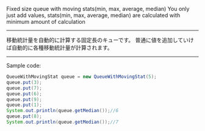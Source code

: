 Fixed size queue with moving stats(min, max, average, median)
You only just add values, stats(min, max, average, median) are calculated with minimum amount of calculation

----------------------------------------------------------------

移動統計量を自動的に計算する固定長のキューです。
普通に値を追加していけば自動的に各種移動統計量が計算されます。

----------------------------------------------------------------
Sample code:
```Java
QueueWithMovingStat queue = new QueueWithMovingStat(5);
queue.put(3);
queue.put(7);
queue.put(6);
queue.put(9);
queue.put(1);
System.out.println(queue.getMedian());//6
queue.put(8);
System.out.println(queue.getMedian());//7
```

